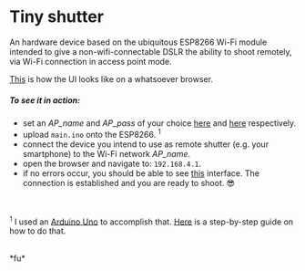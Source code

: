# Tiny shutter

An hardware device based on the ubiquitous ESP8266 Wi-Fi module intended to give a 
non-wifi-connectable DSLR the ability to shoot remotely, via Wi-Fi connection in access point mode.

[This](https://fu0x11.github.io/tiny-shutter/) is how the UI looks like on a whatsoever browser.

##### To see it in action:
* set an *AP_name* and *AP_pass* of your choice [here](https://github.com/fu0x11/tiny-shutter/blob/master/main.ino#L143) and [here](https://github.com/fu0x11/tiny-shutter/blob/master/main.ino#L144) respectively.
* upload `main.ino` onto the ESP8266. <sup>1</sup>
* connect the device you intend to use as remote shutter (e.g. your smartphone) to the Wi-Fi network *AP_name*.
* open the browser and navigate to: `192.168.4.1`.
* if no errors occur, you should be able to see [this](https://fu0x11.github.io/tiny-shutter/) interface. The connection is established and you are ready to shoot. :sunglasses:

<!-- <br> -->
<!-- [This]() is the schematic of the device. -->


<br/><br>
<sup>1</sup> I used an [Arduino Uno](https://www.arduino.cc/en/main/ArduinoBoardUno) to accomplish that. [Here](https://www.youtube.com/watch?v=P_ecAFpUADU) is a step-by-step guide on how to do that.

<br/>
*fu*
